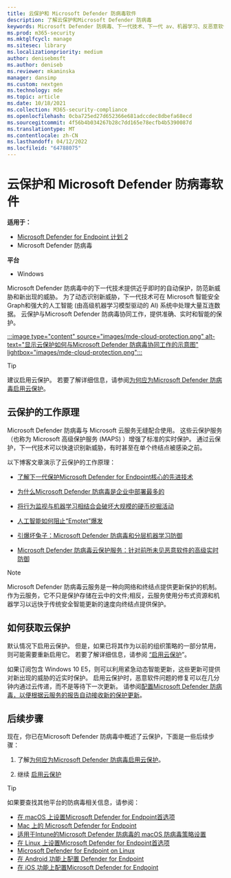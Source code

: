 ```yaml
---
title: 云保护和 Microsoft Defender 防病毒软件
description: 了解云保护和Microsoft Defender 防病毒
keywords: Microsoft Defender 防病毒、下一代技术、下一代 av、机器学习、反恶意软件、安全性、defender、云、云保护
ms.prod: m365-security
ms.mktglfcycl: manage
ms.sitesec: library
ms.localizationpriority: medium
author: denisebmsft
ms.author: deniseb
ms.reviewer: mkaminska
manager: dansimp
ms.custom: nextgen
ms.technology: mde
ms.topic: article
ms.date: 10/18/2021
ms.collection: M365-security-compliance
ms.openlocfilehash: 0cba725ed27d652366e681adccdec8dbefa68ecd
ms.sourcegitcommit: 4f56b4b034267b28c7dd165e78ecfb4b5390087d
ms.translationtype: MT
ms.contentlocale: zh-CN
ms.lasthandoff: 04/12/2022
ms.locfileid: "64788075"
---
```

# <a name="cloud-protection-and-microsoft-defender-antivirus"></a>云保护和 Microsoft Defender 防病毒软件

**适用于：**

- [Microsoft Defender for Endpoint 计划 2](https://go.microsoft.com/fwlink/p/?linkid=2154037)
- Microsoft Defender 防病毒

**平台**
- Windows

Microsoft Defender 防病毒中的下一代技术提供近乎即时的自动保护，防范新威胁和新出现的威胁。 为了动态识别新威胁，下一代技术可在 Microsoft 智能安全Graph和强大的人工智能 (由高级机器学习模型驱动的 AI) 系统中处理大量互连数据。 云保护与Microsoft Defender 防病毒协同工作，提供准确、实时和智能的保护。 

[:::image type="content" source="images/mde-cloud-protection.png" alt-text="显示云保护如何与Microsoft Defender 防病毒协同工作的示意图" lightbox="images/mde-cloud-protection.png":::](enable-cloud-protection-microsoft-defender-antivirus.md)

> [!TIP]
> 建议启用云保护。 若要了解详细信息，请参阅[为何应为Microsoft Defender 防病毒启用云保护](why-cloud-protection-should-be-on-mdav.md)。 

## <a name="how-cloud-protection-works"></a>云保护的工作原理

Microsoft Defender 防病毒与 Microsoft 云服务无缝配合使用。 这些云保护服务（也称为 Microsoft 高级保护服务 (MAPS) ）增强了标准的实时保护。 通过云保护，下一代技术可以快速识别新威胁，有时甚至在单个终结点被感染之前。 

以下博客文章演示了云保护的工作原理：

- [了解下一代保护Microsoft Defender for Endpoint核心的先进技术](https://www.microsoft.com/security/blog/2019/06/24/inside-out-get-to-know-the-advanced-technologies-at-the-core-of-microsoft-defender-atp-next-generation-protection/)

- [为什么Microsoft Defender 防病毒是企业中部署最多的](https://www.microsoft.com/security/blog/2018/03/22/why-windows-defender-antivirus-is-the-most-deployed-in-the-enterprise) 

- [将行为监视与机器学习相结合会破坏大规模的硬币挖掘活动](https://www.microsoft.com/security/blog/2018/03/07/behavior-monitoring-combined-with-machine-learning-spoils-a-massive-dofoil-coin-mining-campaign)

- [人工智能如何阻止“Emotet”爆发](https://www.microsoft.com/security/blog/2018/02/14/how-artificial-intelligence-stopped-an-emotet-outbreak)

- [引爆坏兔子：Microsoft Defender 防病毒和分层机器学习防御](https://www.microsoft.com/security/blog/2017/12/11/detonating-a-bad-rabbit-windows-defender-antivirus-and-layered-machine-learning-defenses)

- [Microsoft Defender 防病毒云保护服务：针对前所未见恶意软件的高级实时防御](https://www.microsoft.com/security/blog/2017/07/18/windows-defender-antivirus-cloud-protection-service-advanced-real-time-defense-against-never-before-seen-malware) 


> [!NOTE]
> Microsoft Defender 防病毒云服务是一种向网络和终结点提供更新保护的机制。 作为云服务，它不只是保护存储在云中的文件;相反，云服务使用分布式资源和机器学习以远快于传统安全智能更新的速度向终结点提供保护。

## <a name="how-to-get-cloud-protection"></a>如何获取云保护 

默认情况下启用云保护。 但是，如果已将其作为以前的组织策略的一部分禁用，则可能需要重新启用它。 若要了解详细信息，请参阅 [“启用云保护](enable-cloud-protection-microsoft-defender-antivirus.md)”。

如果订阅包含 Windows 10 E5，则可以利用紧急动态智能更新，这些更新可提供对新出现的威胁的近实时保护。 启用云保护时，恶意软件问题的修复可以在几分钟内通过云传递，而不是等待下一次更新。 请参阅[配置Microsoft Defender 防病毒，以便根据云服务的报告自动接收新的保护更新](manage-event-based-updates-microsoft-defender-antivirus.md#cloud-report-updates)。

## <a name="next-steps"></a>后续步骤

现在，你已在Microsoft Defender 防病毒中概述了云保护，下面是一些后续步骤：

1. 了解[为何应为Microsoft Defender 防病毒启用云保护](why-cloud-protection-should-be-on-mdav.md)。

2. 继续 [启用云保护](enable-cloud-protection-microsoft-defender-antivirus.md)

> [!TIP]
> 如果要查找其他平台的防病毒相关信息，请参阅：
> - [在 macOS 上设置Microsoft Defender for Endpoint首选项](mac-preferences.md)
> - [Mac 上的 Microsoft Defender for Endpoint](microsoft-defender-endpoint-mac.md)
> - [适用于Intune的Microsoft Defender 防病毒的 macOS 防病毒策略设置](/mem/intune/protect/antivirus-microsoft-defender-settings-macos)
> - [在 Linux 上设置Microsoft Defender for Endpoint首选项](linux-preferences.md)
> - [Microsoft Defender for Endpoint on Linux](microsoft-defender-endpoint-linux.md)
> - [在 Android 功能上配置 Defender for Endpoint](android-configure.md)
> - [在 iOS 功能上配置Microsoft Defender for Endpoint](ios-configure-features.md)
